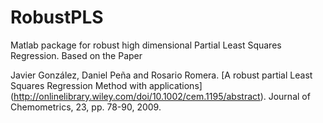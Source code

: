 # RobustPLS
Matlab package for robust high dimensional Partial Least Squares Regression. Based on the Paper


Javier González, Daniel Peña and Rosario Romera. [A robust partial Least Squares Regression Method with applications] (http://onlinelibrary.wiley.com/doi/10.1002/cem.1195/abstract). Journal of Chemometrics, 23, pp. 78-90, 2009.

